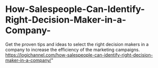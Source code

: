 # How-Salespeople-Can-Identify-Right-Decision-Maker-in-a-Company-
Get the proven tips and ideas to select the right decision makers in a company to increase the efficiency of the marketing campaigns.
https://logichannel.com/how-salespeople-can-identify-right-decision-maker-in-a-company/"


